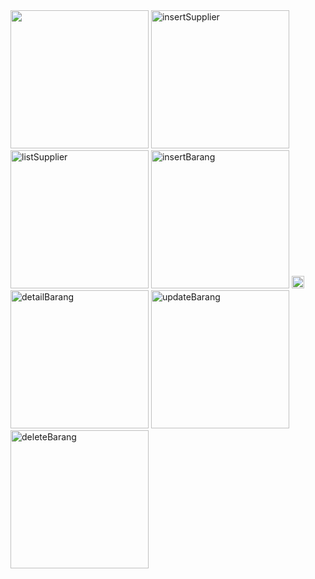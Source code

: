 <img src="https://github.com/user-attachments/assets/4512c40d-d142-490d-aa45-997bfbd52813" width="221" />
<img width="221" alt="insertSupplier" src="https://github.com/user-attachments/assets/ff92feaf-ac13-4c1c-9c2d-f9466128f28e" />
<img width="221" alt="listSupplier" src="https://github.com/user-attachments/assets/6f9c2bbc-3dd1-4a4b-8e35-e78cf2379c60" />
<img width="221" alt="insertBarang" src="https://github.com/user-attachments/assets/86ccaed0-b5c9-4367-8260-96176ca5a756" />
<img width="20" alt="listBarang" src="![image](https://github.com/user-attachments/assets/7b34dc2a-b62f-4284-bc51-425468461dfd)" />
<img width="221" alt="detailBarang" src="![image](https://github.com/user-attachments/assets/dfa60bfa-481e-4efc-8de8-f2500714af26)" />
<img width="221" alt="updateBarang" src="![image](https://github.com/user-attachments/assets/804a2ebf-50a8-45b6-8d0e-73abcff8a063)" />
<img width="221" alt="deleteBarang" src="![image](https://github.com/user-attachments/assets/ca5a2570-8e2e-4be9-a65f-a0e77836939c)" />

